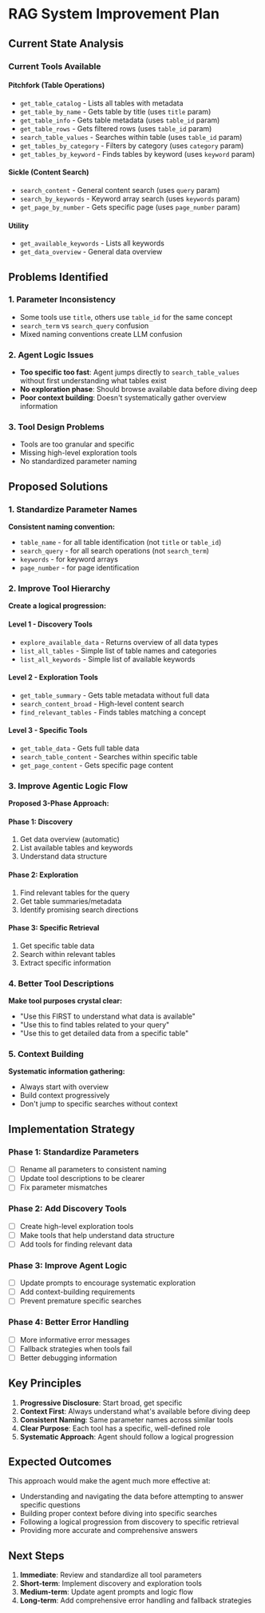# RAG System Improvement Plan

## Current State Analysis

### Current Tools Available

#### Pitchfork (Table Operations)
- `get_table_catalog` - Lists all tables with metadata
- `get_table_by_name` - Gets table by title (uses `title` param)
- `get_table_info` - Gets table metadata (uses `table_id` param)
- `get_table_rows` - Gets filtered rows (uses `table_id` param)
- `search_table_values` - Searches within table (uses `table_id` param)
- `get_tables_by_category` - Filters by category (uses `category` param)
- `get_tables_by_keyword` - Finds tables by keyword (uses `keyword` param)

#### Sickle (Content Search)
- `search_content` - General content search (uses `query` param)
- `search_by_keywords` - Keyword array search (uses `keywords` param)
- `get_page_by_number` - Gets specific page (uses `page_number` param)

#### Utility
- `get_available_keywords` - Lists all keywords
- `get_data_overview` - General data overview

## Problems Identified

### 1. Parameter Inconsistency
- Some tools use `title`, others use `table_id` for the same concept
- `search_term` vs `search_query` confusion
- Mixed naming conventions create LLM confusion

### 2. Agent Logic Issues
- **Too specific too fast**: Agent jumps directly to `search_table_values` without first understanding what tables exist
- **No exploration phase**: Should browse available data before diving deep
- **Poor context building**: Doesn't systematically gather overview information

### 3. Tool Design Problems
- Tools are too granular and specific
- Missing high-level exploration tools
- No standardized parameter naming

## Proposed Solutions

### 1. Standardize Parameter Names

**Consistent naming convention:**
- `table_name` - for all table identification (not `title` or `table_id`)
- `search_query` - for all search operations (not `search_term`)
- `keywords` - for keyword arrays
- `page_number` - for page identification

### 2. Improve Tool Hierarchy

**Create a logical progression:**

#### Level 1 - Discovery Tools
- `explore_available_data` - Returns overview of all data types
- `list_all_tables` - Simple list of table names and categories
- `list_all_keywords` - Simple list of available keywords

#### Level 2 - Exploration Tools
- `get_table_summary` - Gets table metadata without full data
- `search_content_broad` - High-level content search
- `find_relevant_tables` - Finds tables matching a concept

#### Level 3 - Specific Tools
- `get_table_data` - Gets full table data
- `search_table_content` - Searches within specific table
- `get_page_content` - Gets specific page content

### 3. Improve Agentic Logic Flow

**Proposed 3-Phase Approach:**

#### Phase 1: Discovery
1. Get data overview (automatic)
2. List available tables and keywords
3. Understand data structure

#### Phase 2: Exploration
1. Find relevant tables for the query
2. Get table summaries/metadata
3. Identify promising search directions

#### Phase 3: Specific Retrieval
1. Get specific table data
2. Search within relevant tables
3. Extract specific information

### 4. Better Tool Descriptions
**Make tool purposes crystal clear:**
- "Use this FIRST to understand what data is available"
- "Use this to find tables related to your query"
- "Use this to get detailed data from a specific table"

### 5. Context Building
**Systematic information gathering:**
- Always start with overview
- Build context progressively
- Don't jump to specific searches without context

## Implementation Strategy

### Phase 1: Standardize Parameters
- [ ] Rename all parameters to consistent naming
- [ ] Update tool descriptions to be clearer
- [ ] Fix parameter mismatches

### Phase 2: Add Discovery Tools
- [ ] Create high-level exploration tools
- [ ] Make tools that help understand data structure
- [ ] Add tools for finding relevant data

### Phase 3: Improve Agent Logic
- [ ] Update prompts to encourage systematic exploration
- [ ] Add context-building requirements
- [ ] Prevent premature specific searches

### Phase 4: Better Error Handling
- [ ] More informative error messages
- [ ] Fallback strategies when tools fail
- [ ] Better debugging information

## Key Principles

1. **Progressive Disclosure**: Start broad, get specific
2. **Context First**: Always understand what's available before diving deep
3. **Consistent Naming**: Same parameter names across similar tools
4. **Clear Purpose**: Each tool has a specific, well-defined role
5. **Systematic Approach**: Agent should follow a logical progression

## Expected Outcomes

This approach would make the agent much more effective at:
- Understanding and navigating the data before attempting to answer specific questions
- Building proper context before diving into specific searches
- Following a logical progression from discovery to specific retrieval
- Providing more accurate and comprehensive answers

## Next Steps

1. **Immediate**: Review and standardize all tool parameters
2. **Short-term**: Implement discovery and exploration tools
3. **Medium-term**: Update agent prompts and logic flow
4. **Long-term**: Add comprehensive error handling and fallback strategies 